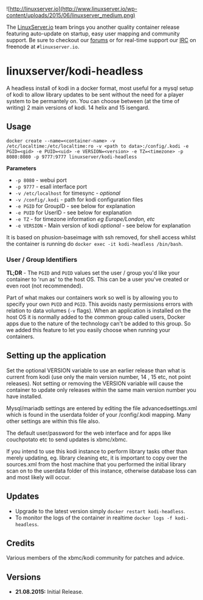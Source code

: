 ![http://linuxserver.io](http://www.linuxserver.io/wp-content/uploads/2015/06/linuxserver_medium.png)

The [LinuxServer.io](http://linuxserver.io) team brings you another quality container release featuring auto-update on startup, easy user mapping and community support. Be sure to checkout our [forums](http://forum.linuxserver.io) or for real-time support our [IRC](http://www.linuxserver.io/index.php/irc/) on freenode at `#linuxserver.io`.

# linuxserver/kodi-headless

A headless install of kodi in a docker format, most useful for a mysql setup of kodi to allow library updates to be sent without the need for a player system to be permantely on. You can choose between (at the time of writing) 2 main versions of kodi. 14 helix and 15 isengard.

## Usage

```
docker create --name=<container-name> -v /etc/localtime:/etc/localtime:ro -v <path to data>:/config/.kodi -e PGID=<gid> -e PUID=<uid> -e VERSION=<version> -e TZ=<timezone> -p 8080:8080 -p 9777:9777 linuxserver/kodi-headless
```

**Parameters**

* `-p 8080` - webui port
* `-p 9777` - esall interface port
* `-v /etc/localhost` for timesync - *optional*
* `-v /config/.kodi` - path for kodi configuration files
* `-e PGID` for GroupID - see below for explanation
* `-e PUID` for UserID - see below for explanation
* `-e TZ` - for timezone information *eg Europe/London, etc*
* `-e VERSION` - Main version of kodi *optional* - see below for explanation

It is based on phusion-baseimage with ssh removed, for shell access whilst the container is running do `docker exec -it kodi-headless /bin/bash`.

### User / Group Identifiers

**TL;DR** - The `PGID` and `PUID` values set the user / group you'd like your container to 'run as' to the host OS. This can be a user you've created or even root (not recommended).

Part of what makes our containers work so well is by allowing you to specify your own `PUID` and `PGID`. This avoids nasty permissions errors with relation to data volumes (`-v` flags). When an application is installed on the host OS it is normally added to the common group called users, Docker apps due to the nature of the technology can't be added to this group. So we added this feature to let you easily choose when running your containers.

## Setting up the application
Set the optional VERSION variable to use an earlier release than what is current from kodi (use only the main version number, 14 , 15 etc, not point releases). Not setting or removing the VERSION variable will cause the container to update only releases within the same main version number you have installed.

Mysql/mariadb settings are entered by editing the file advancedsettings.xml which is found in the userdata folder of your /config/.kodi mapping. Many other settings are within this file also.

The default user/password for the web interface and for apps like couchpotato etc to send updates is xbmc/xbmc.  

If you intend to use this kodi instance to perform library tasks other than merely updating, eg. library cleaning etc, it is important to copy over the sources.xml from the host machine that you performed the initial library scan on to the userdata folder of this instance, otherwise database loss can and most likely will occur.



## Updates

* Upgrade to the latest version simply `docker restart kodi-headless`.
* To monitor the logs of the container in realtime `docker logs -f kodi-headless`.

## Credits
Various members of the xbmc/kodi community for patches and advice.

## Versions

+ **21.08.2015:** Initial Release.
